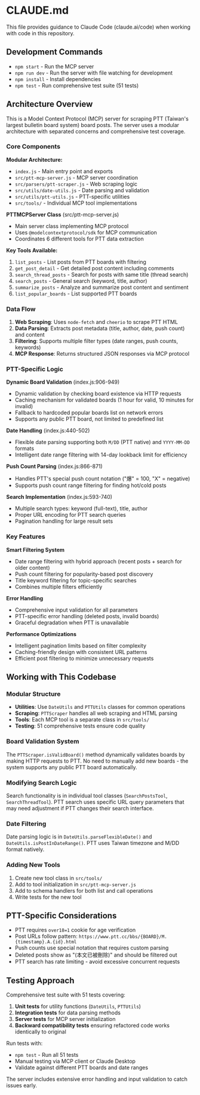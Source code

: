# CLAUDE.md

This file provides guidance to Claude Code (claude.ai/code) when working with code in this repository.

## Development Commands

- `npm start` - Run the MCP server
- `npm run dev` - Run the server with file watching for development
- `npm install` - Install dependencies
- `npm test` - Run comprehensive test suite (51 tests)

## Architecture Overview

This is a Model Context Protocol (MCP) server for scraping PTT (Taiwan's largest bulletin board system) board posts. The server uses a modular architecture with separated concerns and comprehensive test coverage.

### Core Components

**Modular Architecture:**
- `index.js` - Main entry point and exports
- `src/ptt-mcp-server.js` - MCP server coordination
- `src/parsers/ptt-scraper.js` - Web scraping logic
- `src/utils/date-utils.js` - Date parsing and validation
- `src/utils/ptt-utils.js` - PTT-specific utilities
- `src/tools/` - Individual MCP tool implementations

**PTTMCPServer Class** (src/ptt-mcp-server.js)
- Main server class implementing MCP protocol
- Uses `@modelcontextprotocol/sdk` for MCP communication
- Coordinates 6 different tools for PTT data extraction

**Key Tools Available:**
1. `list_posts` - List posts from PTT boards with filtering
2. `get_post_detail` - Get detailed post content including comments
3. `search_thread_posts` - Search for posts with same title (thread search)
4. `search_posts` - General search (keyword, title, author)
5. `summarize_posts` - Analyze and summarize post content and sentiment
6. `list_popular_boards` - List supported PTT boards

### Data Flow

1. **Web Scraping**: Uses `node-fetch` and `cheerio` to scrape PTT HTML
2. **Data Parsing**: Extracts post metadata (title, author, date, push count) and content
3. **Filtering**: Supports multiple filter types (date ranges, push counts, keywords)
4. **MCP Response**: Returns structured JSON responses via MCP protocol

### PTT-Specific Logic

**Dynamic Board Validation** (index.js:906-949)
- Dynamic validation by checking board existence via HTTP requests
- Caching mechanism for validated boards (1 hour for valid, 10 minutes for invalid)
- Fallback to hardcoded popular boards list on network errors
- Supports any public PTT board, not limited to predefined list

**Date Handling** (index.js:440-502)
- Flexible date parsing supporting both `M/DD` (PTT native) and `YYYY-MM-DD` formats
- Intelligent date range filtering with 14-day lookback limit for efficiency

**Push Count Parsing** (index.js:866-871)
- Handles PTT's special push count notation ("爆" = 100, "X" = negative)
- Supports push count range filtering for finding hot/cold posts

**Search Implementation** (index.js:593-740)
- Multiple search types: keyword (full-text), title, author
- Proper URL encoding for PTT search queries
- Pagination handling for large result sets

### Key Features

**Smart Filtering System**
- Date range filtering with hybrid approach (recent posts + search for older content)
- Push count filtering for popularity-based post discovery
- Title keyword filtering for topic-specific searches
- Combines multiple filters efficiently

**Error Handling**
- Comprehensive input validation for all parameters
- PTT-specific error handling (deleted posts, invalid boards)
- Graceful degradation when PTT is unavailable

**Performance Optimizations**
- Intelligent pagination limits based on filter complexity
- Caching-friendly design with consistent URL patterns
- Efficient post filtering to minimize unnecessary requests

## Working with This Codebase

### Modular Structure
- **Utilities**: Use `DateUtils` and `PTTUtils` classes for common operations
- **Scraping**: `PTTScraper` handles all web scraping and HTML parsing
- **Tools**: Each MCP tool is a separate class in `src/tools/`
- **Testing**: 51 comprehensive tests ensure code quality

### Board Validation System
The `PTTScraper.isValidBoard()` method dynamically validates boards by making HTTP requests to PTT. No need to manually add new boards - the system supports any public PTT board automatically.

### Modifying Search Logic
Search functionality is in individual tool classes (`SearchPostsTool`, `SearchThreadTool`). PTT search uses specific URL query parameters that may need adjustment if PTT changes their search interface.

### Date Filtering
Date parsing logic is in `DateUtils.parseFlexibleDate()` and `DateUtils.isPostInDateRange()`. PTT uses Taiwan timezone and M/DD format natively.

### Adding New Tools
1. Create new tool class in `src/tools/`
2. Add to tool initialization in `src/ptt-mcp-server.js`
3. Add to schema handlers for both list and call operations
4. Write tests for the new tool

## PTT-Specific Considerations

- PTT requires `over18=1` cookie for age verification
- Post URLs follow pattern: `https://www.ptt.cc/bbs/{BOARD}/M.{timestamp}.A.{id}.html`
- Push counts use special notation that requires custom parsing
- Deleted posts show as "(本文已被刪除)" and should be filtered out
- PTT search has rate limiting - avoid excessive concurrent requests

## Testing Approach

Comprehensive test suite with 51 tests covering:
1. **Unit tests** for utility functions (`DateUtils`, `PTTUtils`)
2. **Integration tests** for data parsing methods
3. **Server tests** for MCP server initialization
4. **Backward compatibility tests** ensuring refactored code works identically to original

Run tests with:
- `npm test` - Run all 51 tests
- Manual testing via MCP client or Claude Desktop
- Validate against different PTT boards and date ranges

The server includes extensive error handling and input validation to catch issues early.